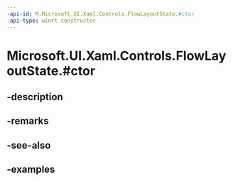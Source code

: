 ```yaml
---
-api-id: M:Microsoft.UI.Xaml.Controls.FlowLayoutState.#ctor
-api-type: winrt constructor
---
```


# Microsoft.UI.Xaml.Controls.FlowLayoutState.#ctor

<!--
public FlowLayoutState ();
-->


## -description

## -remarks

## -see-also

## -examples


